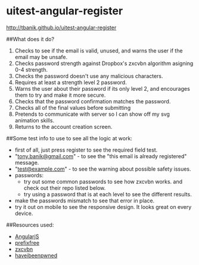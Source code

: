 # uitest-angular-register

http://tbanik.github.io/uitest-angular-register

##What does it do?
1. Checks to see if the email is valid, unused, and warns the user if the email may be unsafe.
2. Checks password strength against Dropbox's zxcvbn algorithm asigning 0-4 strength.
3. Checks the password doesn't use any malicious characters.
4. Requires at least a strength level 2 password.
5. Warns the user about their password if its only level 2, and encourages them to try and make it more secure.
6. Checks that the password confirmation matches the password.
7. Checks all of the final values before submitting
8. Pretends to communicate with server so I can show off my svg animation skills.
9. Returns to the account creation screen.

##Some test info to use to see all the logic at work:
* first of all, just press register to see the required field test.
* "tony.banik@gmail.com" - to see the "this email is already registered" message.
* "test@example.com" - to see the warning about possible safety issues.
* passwords:
  * try out some common passwords to see how zxcvbn works. and check out their repo listed below.
  * try using a password that is at each level to see the different results.
* make the passwords mismatch to see that error in place.
* try it out on mobile to see the responsive design. It looks great on every device.


##Resources used:
* [AngularjS](https://github.com/angular/angular.js)
* [prefixfree](https://github.com/LeaVerou/prefixfree)
* [zxcvbn](https://github.com/dropbox/zxcvbn)
* [haveibeenpwned](https://haveibeenpwned.com/API/v2)

